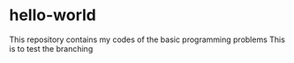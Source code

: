 # hello-world
This repository contains my codes of the basic programming problems
This is to test the branching
